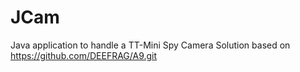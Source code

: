 # JCam
Java application to handle a TT-Mini Spy Camera
Solution based on https://github.com/DEEFRAG/A9.git
